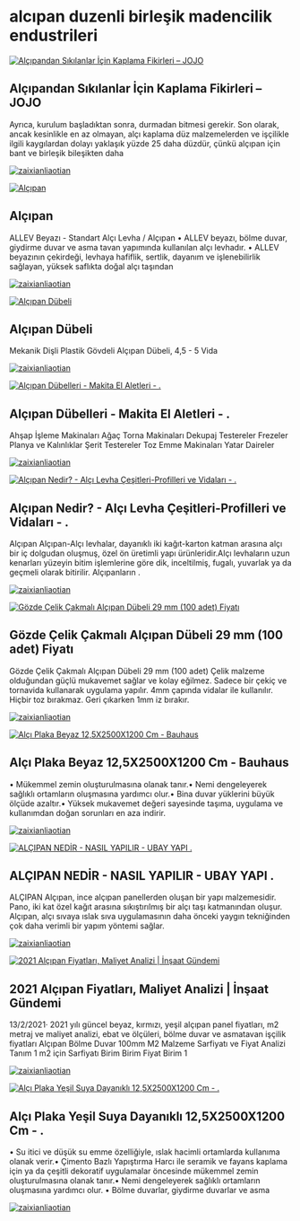 # alcıpan duzenli birleşik madencilik endustrileri
<a href="https://mnn.zoosnet.net/LR/Chatpre.aspx?id=MNN94995150&p=https://topgrinding.com/" target="_blank">![Alçıpandan Sıkılanlar İçin Kaplama Fikirleri – JOJO](https://github.com/technlg/images/blob/main/5.jpg)</a>
## Alçıpandan Sıkılanlar İçin Kaplama Fikirleri – JOJO
Ayrıca, kurulum başladıktan sonra, durmadan bitmesi gerekir. Son olarak, ancak kesinlikle en az olmayan, alçı kaplama düz malzemelerden ve işçilikle ilgili kaygılardan dolayı yaklaşık yüzde 25 daha düzdür, çünkü alçıpan için bant ve birleşik bileşikten daha
<a href="https://mnn.zoosnet.net/LR/Chatpre.aspx?id=MNN94995150&p=https://topgrinding.com/" target="_blank"><img src="https://github.com/technlg/images/raw/main/chat11.jpg" alt="zaixianliaotian"/></a><a href="//whatsapp.shibangsoft.com/WhatsApp.php" ><img src="https://github.com/technlg/images/raw/main/chat11.png" alt=""></a>
<a href="https://mnn.zoosnet.net/LR/Chatpre.aspx?id=MNN94995150&p=https://topgrinding.com/" target="_blank">![Alçıpan](https://github.com/technlg/images/blob/main/8.jpg)</a>
## Alçıpan
ALLEV Beyazı - Standart Alçı Levha / Alçıpan • ALLEV beyazı, bölme duvar, giydirme duvar ve asma tavan yapımında kullanılan alçı levhadır. • ALLEV beyazının çekirdeği, levhaya hafiflik, sertlik, dayanım ve işlenebilirlik sağlayan, yüksek saflıkta doğal alçı taşından
<a href="https://mnn.zoosnet.net/LR/Chatpre.aspx?id=MNN94995150&p=https://topgrinding.com/" target="_blank"><img src="https://github.com/technlg/images/raw/main/chat11.jpg" alt="zaixianliaotian"/></a><a href="//whatsapp.shibangsoft.com/WhatsApp.php" ><img src="https://github.com/technlg/images/raw/main/chat11.png" alt=""></a>
<a href="https://mnn.zoosnet.net/LR/Chatpre.aspx?id=MNN94995150&p=https://topgrinding.com/" target="_blank">![Alçıpan Dübeli](https://github.com/technlg/images/blob/main/7.jpg)</a>
## Alçıpan Dübeli
Mekanik Dişli Plastik Gövdeli Alçıpan Dübeli, 4,5 - 5 Vida
<a href="https://mnn.zoosnet.net/LR/Chatpre.aspx?id=MNN94995150&p=https://topgrinding.com/" target="_blank"><img src="https://github.com/technlg/images/raw/main/chat11.jpg" alt="zaixianliaotian"/></a><a href="//whatsapp.shibangsoft.com/WhatsApp.php" ><img src="https://github.com/technlg/images/raw/main/chat11.png" alt=""></a>
<a href="https://mnn.zoosnet.net/LR/Chatpre.aspx?id=MNN94995150&p=https://topgrinding.com/" target="_blank">![Alçıpan Dübelleri - Makita El Aletleri - .](https://github.com/technlg/images/blob/main/49.jpg)</a>
## Alçıpan Dübelleri - Makita El Aletleri - .
Ahşap İşleme Makinaları Ağaç Torna Makinaları Dekupaj Testereler Frezeler Planya ve Kalınlıklar Şerit Testereler Toz Emme Makinaları Yatar Daireler 
<a href="https://mnn.zoosnet.net/LR/Chatpre.aspx?id=MNN94995150&p=https://topgrinding.com/" target="_blank"><img src="https://github.com/technlg/images/raw/main/chat11.jpg" alt="zaixianliaotian"/></a><a href="//whatsapp.shibangsoft.com/WhatsApp.php" ><img src="https://github.com/technlg/images/raw/main/chat11.png" alt=""></a>
<a href="https://mnn.zoosnet.net/LR/Chatpre.aspx?id=MNN94995150&p=https://topgrinding.com/" target="_blank">![Alçıpan Nedir? - Alçı Levha Çeşitleri-Profilleri ve Vidaları - .](https://github.com/technlg/images/blob/main/59.jpg)</a>
## Alçıpan Nedir? - Alçı Levha Çeşitleri-Profilleri ve Vidaları - .
Alçıpan Alçıpan-Alçı levhalar, dayanıklı iki kağıt-karton katman arasına alçı bir iç dolgudan oluşmuş, özel ön üretimli yapı ürünleridir.Alçı levhaların uzun kenarları yüzeyin bitim işlemlerine göre dik, inceltilmiş, fugalı, yuvarlak ya da geçmeli olarak bitirilir. Alçıpanların .
<a href="https://mnn.zoosnet.net/LR/Chatpre.aspx?id=MNN94995150&p=https://topgrinding.com/" target="_blank"><img src="https://github.com/technlg/images/raw/main/chat11.jpg" alt="zaixianliaotian"/></a><a href="//whatsapp.shibangsoft.com/WhatsApp.php" ><img src="https://github.com/technlg/images/raw/main/chat11.png" alt=""></a>
<a href="https://mnn.zoosnet.net/LR/Chatpre.aspx?id=MNN94995150&p=https://topgrinding.com/" target="_blank">![Gözde Çelik Çakmalı Alçıpan Dübeli 29 mm (100 adet) Fiyatı](https://github.com/technlg/images/blob/main/52.jpg)</a>
## Gözde Çelik Çakmalı Alçıpan Dübeli 29 mm (100 adet) Fiyatı
Gözde Çelik Çakmalı Alçıpan Dübeli 29 mm (100 adet) Çelik malzeme olduğundan güçlü mukavemet sağlar ve kolay eğilmez. Sadece bir çekiç ve tornavida kullanarak uygulama yapılır. 4mm çapında vidalar ile kullanılır. Hiçbir toz bırakmaz. Geri çıkarken 1mm iz bırakır.
<a href="https://mnn.zoosnet.net/LR/Chatpre.aspx?id=MNN94995150&p=https://topgrinding.com/" target="_blank"><img src="https://github.com/technlg/images/raw/main/chat11.jpg" alt="zaixianliaotian"/></a><a href="//whatsapp.shibangsoft.com/WhatsApp.php" ><img src="https://github.com/technlg/images/raw/main/chat11.png" alt=""></a>
<a href="https://mnn.zoosnet.net/LR/Chatpre.aspx?id=MNN94995150&p=https://topgrinding.com/" target="_blank">![Alçı Plaka Beyaz 12,5X2500X1200 Cm - Bauhaus](https://github.com/technlg/images/blob/main/16.jpg)</a>
## Alçı Plaka Beyaz 12,5X2500X1200 Cm - Bauhaus
• Mükemmel zemin oluşturulmasına olanak tanır.• Nemi dengeleyerek sağlıklı ortamların oluşmasına yardımcı olur.• Bina duvar yüklerini büyük ölçüde azaltır.• Yüksek mukavemet değeri sayesinde taşıma, uygulama ve kullanımdan doğan sorunları en aza indirir.
<a href="https://mnn.zoosnet.net/LR/Chatpre.aspx?id=MNN94995150&p=https://topgrinding.com/" target="_blank"><img src="https://github.com/technlg/images/raw/main/chat11.jpg" alt="zaixianliaotian"/></a><a href="//whatsapp.shibangsoft.com/WhatsApp.php" ><img src="https://github.com/technlg/images/raw/main/chat11.png" alt=""></a>
<a href="https://mnn.zoosnet.net/LR/Chatpre.aspx?id=MNN94995150&p=https://topgrinding.com/" target="_blank">![ALÇIPAN NEDİR - NASIL YAPILIR - UBAY YAPI .](https://github.com/technlg/images/blob/main/22.jpg)</a>
## ALÇIPAN NEDİR - NASIL YAPILIR - UBAY YAPI .
ALÇIPAN Alçıpan, ince alçıpan panellerden oluşan bir yapı malzemesidir. Pano, iki kat özel kağıt arasına sıkıştırılmış bir alçı taşı katmanından oluşur. Alçıpan, alçı sıvaya ıslak sıva uygulamasının daha önceki yaygın tekniğinden çok daha verimli bir yapım yöntemi sağlar. 
<a href="https://mnn.zoosnet.net/LR/Chatpre.aspx?id=MNN94995150&p=https://topgrinding.com/" target="_blank"><img src="https://github.com/technlg/images/raw/main/chat11.jpg" alt="zaixianliaotian"/></a><a href="//whatsapp.shibangsoft.com/WhatsApp.php" ><img src="https://github.com/technlg/images/raw/main/chat11.png" alt=""></a>
<a href="https://mnn.zoosnet.net/LR/Chatpre.aspx?id=MNN94995150&p=https://topgrinding.com/" target="_blank">![2021 Alçıpan Fiyatları, Maliyet Analizi | İnşaat Gündemi](https://github.com/technlg/images/blob/main/62.jpg)</a>
## 2021 Alçıpan Fiyatları, Maliyet Analizi | İnşaat Gündemi
13/2/2021· 2021 yılı güncel beyaz, kırmızı, yeşil alçıpan panel fiyatları, m2 metraj ve maliyet analizi, ebat ve ölçüleri, bölme duvar ve asmatavan işçilik fiyatları Alçıpan Bölme Duvar 100mm M2 Malzeme Sarfiyatı ve Fiyat Analizi Tanım 1 m2 için Sarfiyatı Birim Birim Fiyat Birim 1
<a href="https://mnn.zoosnet.net/LR/Chatpre.aspx?id=MNN94995150&p=https://topgrinding.com/" target="_blank"><img src="https://github.com/technlg/images/raw/main/chat11.jpg" alt="zaixianliaotian"/></a><a href="//whatsapp.shibangsoft.com/WhatsApp.php" ><img src="https://github.com/technlg/images/raw/main/chat11.png" alt=""></a>
<a href="https://mnn.zoosnet.net/LR/Chatpre.aspx?id=MNN94995150&p=https://topgrinding.com/" target="_blank">![Alçı Plaka Yeşil Suya Dayanıklı 12,5X2500X1200 Cm - .](https://github.com/technlg/images/blob/main/50.jpg)</a>
## Alçı Plaka Yeşil Suya Dayanıklı 12,5X2500X1200 Cm - .
• Su itici ve düşük su emme özelliğiyle, ıslak hacimli ortamlarda kullanıma olanak verir.• Çimento Bazlı Yapıştırma Harcı ile seramik ve fayans kaplama için ya da çeşitli dekoratif uygulamalar öncesinde mükemmel zemin oluşturulmasına olanak tanır.• Nemi dengeleyerek sağlıklı ortamların oluşmasına yardımcı olur. • Bölme duvarlar, giydirme duvarlar ve asma 
<a href="https://mnn.zoosnet.net/LR/Chatpre.aspx?id=MNN94995150&p=https://topgrinding.com/" target="_blank"><img src="https://github.com/technlg/images/raw/main/chat11.jpg" alt="zaixianliaotian"/></a><a href="//whatsapp.shibangsoft.com/WhatsApp.php" ><img src="https://github.com/technlg/images/raw/main/chat11.png" alt=""></a>
